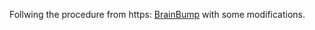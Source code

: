 Follwing the procedure from https: [BrainBump](http://floooh.github.io/2023/11/11/emscripten-ide.html)
with some modifications.

